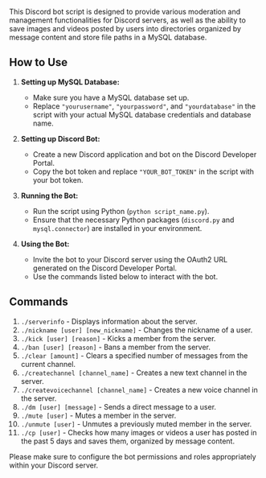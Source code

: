 This Discord bot script is designed to provide various moderation and management functionalities for Discord servers, as well as the ability to save images and videos posted by users into directories organized by message content and store file paths in a MySQL database.

## How to Use

1. **Setting up MySQL Database:**
   - Make sure you have a MySQL database set up.
   - Replace `"yourusername"`, `"yourpassword"`, and `"yourdatabase"` in the script with your actual MySQL database credentials and database name.

2. **Setting up Discord Bot:**
   - Create a new Discord application and bot on the Discord Developer Portal.
   - Copy the bot token and replace `"YOUR_BOT_TOKEN"` in the script with your bot token.

3. **Running the Bot:**
   - Run the script using Python (`python script_name.py`).
   - Ensure that the necessary Python packages (`discord.py` and `mysql.connector`) are installed in your environment.

4. **Using the Bot:**
   - Invite the bot to your Discord server using the OAuth2 URL generated on the Discord Developer Portal.
   - Use the commands listed below to interact with the bot.

## Commands

1. `./serverinfo` - Displays information about the server.
2. `./nickname [user] [new_nickname]` - Changes the nickname of a user.
3. `./kick [user] [reason]` - Kicks a member from the server.
4. `./ban [user] [reason]` - Bans a member from the server.
5. `./clear [amount]` - Clears a specified number of messages from the current channel.
6. `./createchannel [channel_name]` - Creates a new text channel in the server.
7. `./createvoicechannel [channel_name]` - Creates a new voice channel in the server.
8. `./dm [user] [message]` - Sends a direct message to a user.
9. `./mute [user]` - Mutes a member in the server.
10. `./unmute [user]` - Unmutes a previously muted member in the server.
11. `./cp [user]` - Checks how many images or videos a user has posted in the past 5 days and saves them, organized by message content.

Please make sure to configure the bot permissions and roles appropriately within your Discord server.
